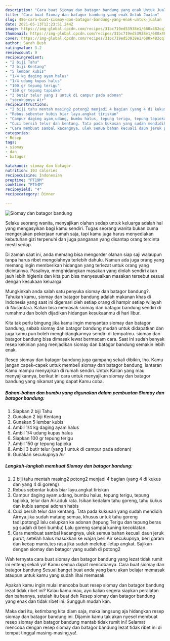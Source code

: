 ```yaml
---
description: "Cara buat Siomay dan batagor bandung yang enak Untuk Jualan"
title: "Cara buat Siomay dan batagor bandung yang enak Untuk Jualan"
slug: 486-cara-buat-siomay-dan-batagor-bandung-yang-enak-untuk-jualan
date: 2021-05-13T12:23:51.244Z
image: https://img-global.cpcdn.com/recipes/31bc719ed53938e1/680x482cq70/siomay-dan-batagor-bandung-foto-resep-utama.jpg
thumbnail: https://img-global.cpcdn.com/recipes/31bc719ed53938e1/680x482cq70/siomay-dan-batagor-bandung-foto-resep-utama.jpg
cover: https://img-global.cpcdn.com/recipes/31bc719ed53938e1/680x482cq70/siomay-dan-batagor-bandung-foto-resep-utama.jpg
author: Sarah Bush
ratingvalue: 3.2
reviewcount: 9
recipeingredient:
- "2 biji Tahu"
- "2 biji Kentang"
- "5 lembar kubis"
- "1/4 kg daging ayam halus"
- "1/4 udang kupas halus"
- "100 gr tepung terigu"
- "150 gr tepung tapioka"
- "3 butir telur yang 1 untuk di campur pada adonan"
- "secukupnya Air"
recipeinstructions:
- "2 biji tahu mentah masing2 potong2 menjadi 4 bagian (yang 4 di kukus dan yang 4 di goreng)"
- "Rebus sebentar kubis biar layu.angkat tiriskan"
- "Campur daging ayam,udang, bumbu halus, tepung terigu, tepung tapioka, telur dan Air.aduk rata. Isikan kedalam tahu goreng, tahu kukus dan kubis sampai adonan habis"
- "Cuci bersih telur dan kentang. Tata pada kukusan yang sudah mendidih Airnya.jika sudah matang semua, khusus untuk tahu goreng tadi,potong2 lalu celupkan ke adonan (tepung Terigu dan tepung beras yg sudah di beri bumbu) Lalu goreng sampai kuning kecoklatan."
- "Cara membuat sambal kacangnya, ulek semua bahan kecuali daun jeruk purut, setelah halus masukkan ke wajan,beri Air secukupnya, beri garam dan kecap manis,tes rasa jika sudah meletup-letup angkat. Sajikan dengan siomay dan batagor yang sudah di potong2"
categories:
- Resep
tags:
- siomay
- dan
- batagor

katakunci: siomay dan batagor 
nutrition: 103 calories
recipecuisine: Indonesian
preptime: "PT19M"
cooktime: "PT54M"
recipeyield: "4"
recipecategory: Dinner

---
```



![Siomay dan batagor bandung](https://img-global.cpcdn.com/recipes/31bc719ed53938e1/680x482cq70/siomay-dan-batagor-bandung-foto-resep-utama.jpg)

Selaku seorang wanita, menyajikan olahan sedap untuk keluarga adalah hal yang mengasyikan bagi kamu sendiri. Tugas seorang  wanita bukan cuma mengerjakan pekerjaan rumah saja, tapi kamu juga harus menyediakan kebutuhan gizi terpenuhi dan juga panganan yang disantap orang tercinta mesti sedap.

Di zaman  saat ini, anda memang bisa mengorder olahan siap saji walaupun tanpa harus ribet mengolahnya terlebih dahulu. Namun ada juga orang yang memang ingin memberikan hidangan yang terlezat untuk orang yang dicintainya. Pasalnya, menghidangkan masakan yang diolah sendiri akan jauh lebih higienis dan kita pun bisa menyesuaikan masakan tersebut sesuai dengan kesukaan keluarga. 



Mungkinkah anda salah satu penyuka siomay dan batagor bandung?. Tahukah kamu, siomay dan batagor bandung adalah makanan khas di Indonesia yang saat ini digemari oleh setiap orang di hampir setiap wilayah di Nusantara. Kalian bisa memasak siomay dan batagor bandung sendiri di rumahmu dan boleh dijadikan hidangan kesukaanmu di hari libur.

Kita tak perlu bingung jika kamu ingin menyantap siomay dan batagor bandung, sebab siomay dan batagor bandung mudah untuk didapatkan dan juga kamu pun boleh menghidangkannya sendiri di tempatmu. siomay dan batagor bandung bisa dimasak lewat bermacam cara. Saat ini sudah banyak resep kekinian yang menjadikan siomay dan batagor bandung semakin lebih enak.

Resep siomay dan batagor bandung juga gampang sekali dibikin, lho. Kamu jangan capek-capek untuk membeli siomay dan batagor bandung, lantaran Kamu mampu menyajikan di rumah sendiri. Untuk Kalian yang mau menyajikannya, berikut ini cara untuk menyajikan siomay dan batagor bandung yang nikamat yang dapat Kamu coba.

<!--inarticleads1-->

##### Bahan-bahan dan bumbu yang digunakan dalam pembuatan Siomay dan batagor bandung:

1. Siapkan 2 biji Tahu
1. Gunakan 2 biji Kentang
1. Gunakan 5 lembar kubis
1. Ambil 1/4 kg daging ayam halus
1. Ambil 1/4 udang kupas halus
1. Siapkan 100 gr tepung terigu
1. Ambil 150 gr tepung tapioka
1. Ambil 3 butir telur (yang 1 untuk di campur pada adonan)
1. Gunakan secukupnya Air




<!--inarticleads2-->

##### Langkah-langkah membuat Siomay dan batagor bandung:

1. 2 biji tahu mentah masing2 potong2 menjadi 4 bagian (yang 4 di kukus dan yang 4 di goreng)
1. Rebus sebentar kubis biar layu.angkat tiriskan
1. Campur daging ayam,udang, bumbu halus, tepung terigu, tepung tapioka, telur dan Air.aduk rata. Isikan kedalam tahu goreng, tahu kukus dan kubis sampai adonan habis
1. Cuci bersih telur dan kentang. Tata pada kukusan yang sudah mendidih Airnya.jika sudah matang semua, khusus untuk tahu goreng tadi,potong2 lalu celupkan ke adonan (tepung Terigu dan tepung beras yg sudah di beri bumbu) Lalu goreng sampai kuning kecoklatan.
1. Cara membuat sambal kacangnya, ulek semua bahan kecuali daun jeruk purut, setelah halus masukkan ke wajan,beri Air secukupnya, beri garam dan kecap manis,tes rasa jika sudah meletup-letup angkat. Sajikan dengan siomay dan batagor yang sudah di potong2




Wah ternyata cara buat siomay dan batagor bandung yang lezat tidak rumit ini enteng sekali ya! Kamu semua dapat mencobanya. Cara buat siomay dan batagor bandung Sesuai banget buat anda yang baru akan belajar memasak ataupun untuk kamu yang sudah lihai memasak.

Apakah kamu ingin mulai mencoba buat resep siomay dan batagor bandung lezat tidak ribet ini? Kalau kamu mau, ayo kalian segera siapkan peralatan dan bahannya, setelah itu buat deh Resep siomay dan batagor bandung yang enak dan tidak ribet ini. Sungguh mudah kan. 

Maka dari itu, ketimbang kita diam saja, maka langsung aja hidangkan resep siomay dan batagor bandung ini. Dijamin kamu tak akan nyesel membuat resep siomay dan batagor bandung mantab tidak rumit ini! Selamat mencoba dengan resep siomay dan batagor bandung lezat tidak ribet ini di tempat tinggal masing-masing,ya!.

